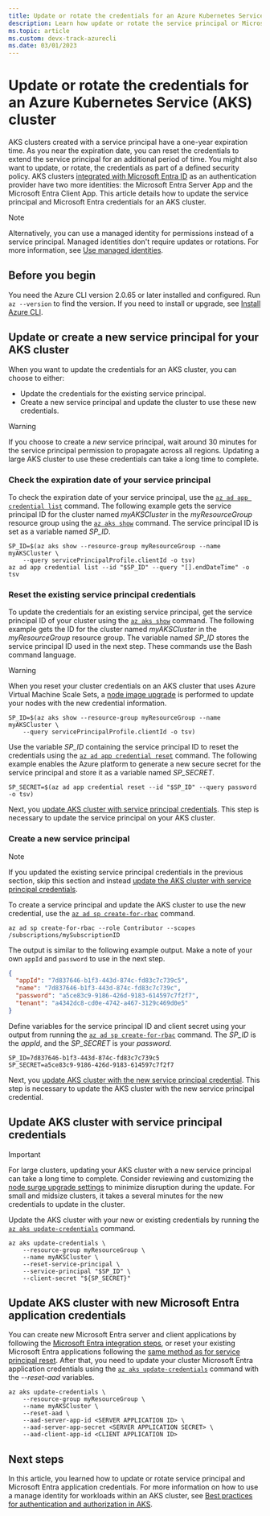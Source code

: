 ```yaml
---
title: Update or rotate the credentials for an Azure Kubernetes Service (AKS) cluster
description: Learn how update or rotate the service principal or Microsoft Entra Application credentials for an Azure Kubernetes Service (AKS) cluster.
ms.topic: article
ms.custom: devx-track-azurecli
ms.date: 03/01/2023
---
```


# Update or rotate the credentials for an Azure Kubernetes Service (AKS) cluster

AKS clusters created with a service principal have a one-year expiration time. As you near the expiration date, you can reset the credentials to extend the service principal for an additional period of time. You might also want to update, or rotate, the credentials as part of a defined security policy. AKS clusters [integrated with Microsoft Entra ID][aad-integration] as an authentication provider have two more identities: the Microsoft Entra Server App and the Microsoft Entra Client App. This article details how to update the service principal and Microsoft Entra credentials for an AKS cluster.

> [!NOTE]
> Alternatively, you can use a managed identity for permissions instead of a service principal. Managed identities don't require updates or rotations. For more information, see [Use managed identities](use-managed-identity.md).

## Before you begin

You need the Azure CLI version 2.0.65 or later installed and configured. Run `az --version` to find the version. If you need to install or upgrade, see [Install Azure CLI][install-azure-cli].

## Update or create a new service principal for your AKS cluster

When you want to update the credentials for an AKS cluster, you can choose to either:

* Update the credentials for the existing service principal.
* Create a new service principal and update the cluster to use these new credentials.

> [!WARNING]
> If you choose to create a *new* service principal, wait around 30 minutes for the service principal permission to propagate across all regions. Updating a large AKS cluster to use these credentials can take a long time to complete.

### Check the expiration date of your service principal

To check the expiration date of your service principal, use the [`az ad app credential list`][az-ad-app-credential-list] command. The following example gets the service principal ID for the cluster named *myAKSCluster* in the *myResourceGroup* resource group using the [`az aks show`][az-aks-show] command. The service principal ID is set as a variable named *SP_ID*.

```azurecli
SP_ID=$(az aks show --resource-group myResourceGroup --name myAKSCluster \
    --query servicePrincipalProfile.clientId -o tsv)
az ad app credential list --id "$SP_ID" --query "[].endDateTime" -o tsv
```

### Reset the existing service principal credentials

To update the credentials for an existing service principal, get the service principal ID of your cluster using the [`az aks show`][az-aks-show] command. The following example gets the ID for the cluster named *myAKSCluster* in the *myResourceGroup* resource group. The variable named *SP_ID* stores the service principal ID used in the next step. These commands use the Bash command language.

> [!WARNING]
> When you reset your cluster credentials on an AKS cluster that uses Azure Virtual Machine Scale Sets, a [node image upgrade][node-image-upgrade] is performed to update your nodes with the new credential information.

```azurecli-interactive
SP_ID=$(az aks show --resource-group myResourceGroup --name myAKSCluster \
    --query servicePrincipalProfile.clientId -o tsv)
```

Use the variable *SP_ID* containing the service principal ID to reset the credentials using the [`az ad app credential reset`][az-ad-app-credential-reset] command. The following example enables the Azure platform to generate a new secure secret for the service principal and store it as a variable named *SP_SECRET*.

```azurecli-interactive
SP_SECRET=$(az ad app credential reset --id "$SP_ID" --query password -o tsv)
```

Next, you [update AKS cluster with service principal credentials][update-cluster-service-principal-credentials]. This step is necessary to update the service principal on your AKS cluster.

### Create a new service principal

> [!NOTE]
> If you updated the existing service principal credentials in the previous section, skip this section and instead [update the AKS cluster with service principal credentials][update-cluster-service-principal-credentials].

To create a service principal and update the AKS cluster to use the new credential, use the [`az ad sp create-for-rbac`][az-ad-sp-create] command.

```azurecli-interactive
az ad sp create-for-rbac --role Contributor --scopes /subscriptions/mySubscriptionID
```

The output is similar to the following example output. Make a note of your own `appId` and `password` to use in the next step.

```json
{
  "appId": "7d837646-b1f3-443d-874c-fd83c7c739c5",
  "name": "7d837646-b1f3-443d-874c-fd83c7c739c",
  "password": "a5ce83c9-9186-426d-9183-614597c7f2f7",
  "tenant": "a4342dc8-cd0e-4742-a467-3129c469d0e5"
}
```

Define variables for the service principal ID and client secret using your output from running the [`az ad sp create-for-rbac`][az-ad-sp-create] command. The *SP_ID* is the *appId*, and the *SP_SECRET* is your *password*.

```console
SP_ID=7d837646-b1f3-443d-874c-fd83c7c739c5
SP_SECRET=a5ce83c9-9186-426d-9183-614597c7f2f7
```

Next, you [update AKS cluster with the new service principal credential][update-cluster-service-principal-credentials]. This step is necessary to update the AKS cluster with the new service principal credential.

## Update AKS cluster with service principal credentials

>[!IMPORTANT]
>For large clusters, updating your AKS cluster with a new service principal can take a long time to complete. Consider reviewing and customizing the [node surge upgrade settings][node-surge-upgrade] to minimize disruption during the update. For small and midsize clusters, it takes a several minutes for the new credentials to update in the cluster.

Update the AKS cluster with your new or existing credentials by running the [`az aks update-credentials`][az-aks-update-credentials] command.

```azurecli-interactive
az aks update-credentials \
    --resource-group myResourceGroup \
    --name myAKSCluster \
    --reset-service-principal \
    --service-principal "$SP_ID" \
    --client-secret "${SP_SECRET}"
```

<a name='update-aks-cluster-with-new-azure-ad-application-credentials'></a>

## Update AKS cluster with new Microsoft Entra application credentials

You can create new Microsoft Entra server and client applications by following the [Microsoft Entra integration steps][create-aad-app], or reset your existing Microsoft Entra applications following the [same method as for service principal reset][reset-existing-service-principal-credentials]. After that, you need to update your cluster Microsoft Entra application credentials using the [`az aks update-credentials`][az-aks-update-credentials] command with the *--reset-aad* variables.

```azurecli-interactive
az aks update-credentials \
    --resource-group myResourceGroup \
    --name myAKSCluster \
    --reset-aad \
    --aad-server-app-id <SERVER APPLICATION ID> \
    --aad-server-app-secret <SERVER APPLICATION SECRET> \
    --aad-client-app-id <CLIENT APPLICATION ID>
```

## Next steps

In this article, you learned how to update or rotate service principal and Microsoft Entra application credentials. For more information on how to use a manage identity for workloads within an AKS cluster, see [Best practices for authentication and authorization in AKS][best-practices-identity].

<!-- LINKS - internal -->
[install-azure-cli]: /cli/azure/install-azure-cli
[az-aks-show]: /cli/azure/aks#az_aks_show
[az-aks-update-credentials]: /cli/azure/aks#az_aks_update_credentials
[best-practices-identity]: operator-best-practices-identity.md
[aad-integration]: ./azure-ad-integration-cli.md
[create-aad-app]: ./azure-ad-integration-cli.md#create-azure-ad-server-component
[az-ad-sp-create]: /cli/azure/ad/sp#az_ad_sp_create_for_rbac
[az-ad-app-credential-list]: /cli/azure/ad/app/credential#az_ad_app_credential_list
[az-ad-app-credential-reset]: /cli/azure/ad/app/credential#az_ad_app_credential_reset
[node-image-upgrade]: ./node-image-upgrade.md
[node-surge-upgrade]: upgrade-aks-cluster.md#customize-node-surge-upgrade
[update-cluster-service-principal-credentials]: #update-aks-cluster-with-service-principal-credentials
[reset-existing-service-principal-credentials]: #reset-the-existing-service-principal-credentials
